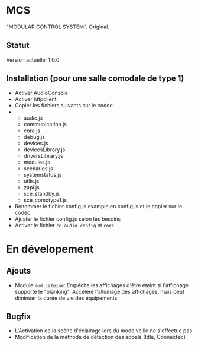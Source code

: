 # MCS
"MODULAR CONTROL SYSTEM". Original.

## Statut
Version actuelle: 1.0.0

## Installation (pour une salle comodale de type 1)
* Activer AudioConsole
* Activer httpclient
* Copier les fichiers suivants sur le codec:
* * audio.js
  * communication.js
  * core.js
  * debug.js
  * devices.js
  * devicesLibrary.js
  * driversLibrary.js
  * modules.js
  * scenarios.js
  * systemstatus.js
  * utils.js
  * zapi.js
  * sce_standby.js
  * sce_comotype1.js
* Renommer le fichier config.js.example en config.js et le copier sur le codec
* Ajuster le fichier config.js selon les besoins
* Activer le fichier `ce-audio-config` et `core`


# En dévelopement
## Ajouts
* Module `mod_cafeine`: Empêche les affichages d'être éteint si l'affichage supporte le "blanking". Accélère l'allumage des affichages, mais peut diminuer la durée de vie des équipements

## Bugfix
* L'Activation de la scène d'éclairage lors du mode veille ne s'effectue pas
* Modification de la méthode de détection des appels (Idle, Connected)
